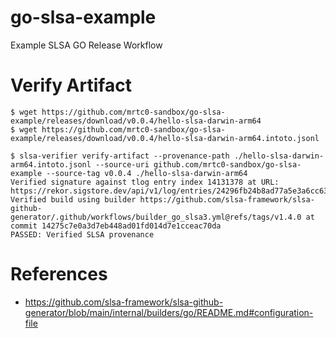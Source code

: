 # go-slsa-example

Example SLSA GO Release Workflow

# Verify Artifact

```shell
$ wget https://github.com/mrtc0-sandbox/go-slsa-example/releases/download/v0.0.4/hello-slsa-darwin-arm64
$ wget https://github.com/mrtc0-sandbox/go-slsa-example/releases/download/v0.0.4/hello-slsa-darwin-arm64.intoto.jsonl

$ slsa-verifier verify-artifact --provenance-path ./hello-slsa-darwin-arm64.intoto.jsonl --source-uri github.com/mrtc0-sandbox/go-slsa-example --source-tag v0.0.4 ./hello-slsa-darwin-arm64
Verified signature against tlog entry index 14131378 at URL: https://rekor.sigstore.dev/api/v1/log/entries/24296fb24b8ad77a5e3a6cc6327810a25ba64147739404b632dd2f61b1fa7cea3b2e542c1a2c6122
Verified build using builder https://github.com/slsa-framework/slsa-github-generator/.github/workflows/builder_go_slsa3.yml@refs/tags/v1.4.0 at commit 14275c7e0a3d7eb448ad01fd014d7e1cceac70da
PASSED: Verified SLSA provenance
```

# References

- https://github.com/slsa-framework/slsa-github-generator/blob/main/internal/builders/go/README.md#configuration-file
